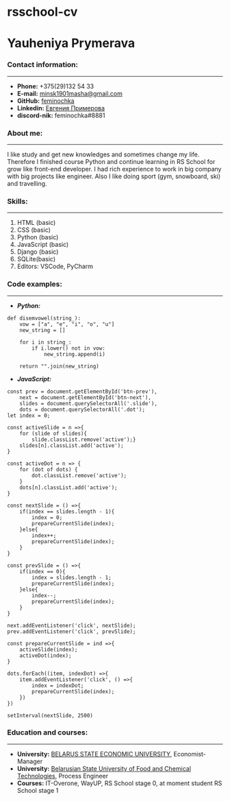 # rsschool-cv


# Yauheniya Prymerava


### Contact information:
-----------------
+ **Phone:** +375(29)132 54 33
+ **E-mail:** minsk1901masha@gmail.com
+ **GitHub:** [feminochka](https://github.com/feminochka)
+ **Linkedin:** [Евгения Примерова](https://www.linkedin.com/in/%D0%B5%D0%B2%D0%B3%D0%B5%D0%BD%D0%B8%D1%8F-%D0%BF%D1%80%D0%B8%D0%BC%D0%B5%D1%80%D0%BE%D0%B2%D0%B0-0166b5b4/)
+ **discord-nik:** feminochka#8881

### About me:
----------------
I like study and get new knowledges and sometimes change my life. Therefore I finished course Python and continue learning in RS School for grow like front-end developer. I had rich experience to work in big company with big projects like engineer. Also I like doing sport (gym, snowboard, ski) and travelling.

### Skills:
----------------
1. HTML (basic)
2. CSS (basic)
3. Python (basic)
4. JavaScript (basic)
4. Django (basic)
5. SQLite(basic)
6. Editors: VSCode, PyCharm

### Code examples:
-----------------
- ***Python:***
```
def disemvowel(string_):
    vow = ["a", "e", "i", "o", "u"]
    new_string = []

    for i in string_: 
        if i.lower() not in vow:
            new_string.append(i)

    return "".join(new_string)
```
- ***JavaScript:***

```
const prev = document.getElementById('btn-prev'),
    next = document.getElementById('btn-next'),
    slides = document.querySelectorAll('.slide'),
    dots = document.querySelectorAll('.dot');
let index = 0;

const activeSlide = n =>{
    for (slide of slides){
        slide.classList.remove('active');}
    slides[n].classList.add('active');
}

const activeDot = n => {
    for (dot of dots) {
        dot.classList.remove('active');
    }
    dots[n].classList.add('active');
}

const nextSlide = () =>{
    if(index == slides.length - 1){
        index = 0;
        prepareCurrentSlide(index);
    }else{
        index++;
        prepareCurrentSlide(index);
    }
}

const prevSlide = () =>{
    if(index == 0){
        index = slides.length - 1;
        prepareCurrentSlide(index);
    }else{
        index--;
        prepareCurrentSlide(index);
    }
}

next.addEventListener('click', nextSlide);
prev.addEventListener('click', prevSlide);

const prepareCurrentSlide = ind =>{
    activeSlide(index);
    activeDot(index);
}

dots.forEach((item, indexDot) =>{
    item.addEventListener('click', () =>{
        index = indexDot;
        prepareCurrentSlide(index);
    })
})

setInterval(nextSlide, 2500)
```

### Education and courses:
-------------------
+ **University:** [BELARUS STATE ECONOMIC UNIVERSITY](http://bseu.by/), Economist-Manager
+ **University:** [Belarusian State University of Food and Chemical Technologies](https://bgut.mogilev.biz/), Process Engineer
+ **Courses:** IT-Overone, WayUP, RS School stage 0, at moment student RS School stage 1
